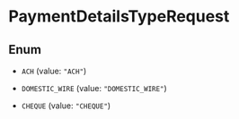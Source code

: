 

# PaymentDetailsTypeRequest

## Enum


* `ACH` (value: `"ACH"`)

* `DOMESTIC_WIRE` (value: `"DOMESTIC_WIRE"`)

* `CHEQUE` (value: `"CHEQUE"`)



